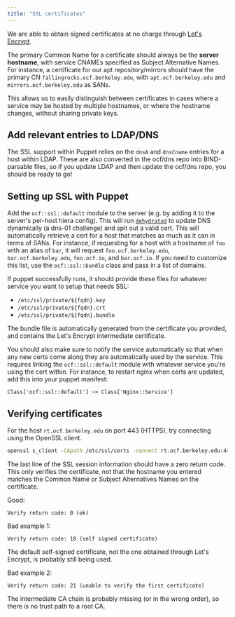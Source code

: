 ```yaml
---
title: "SSL certificates"
---
```


We are able to obtain signed certificates at no charge through [Let's
Encrypt](https://letsencrypt.org/).

The primary Common Name for a certificate should always be the **server
hostname**, with service CNAMEs specified as Subject Alternative Names. For
instance, a certificate for our apt repository/mirrors should have the primary
CN `fallingrocks.ocf.berkeley.edu`, with `apt.ocf.berkeley.edu` and
`mirrors.ocf.berkeley.edu` as SANs.

This allows us to easily distinguish between certificates in cases where a
service may be hosted by multiple hostnames, or where the hostname changes,
without sharing private keys.


## Add relevant entries to LDAP/DNS

The SSL support within Puppet relies on the `dnsA` and `dnsCname` entries for a
host within LDAP. These are also converted in the ocf/dns repo into
BIND-parsable files, so if you update LDAP and then update the ocf/dns repo,
you should be ready to go!


## Setting up SSL with Puppet

Add the `ocf::ssl::default` module to the server (e.g. by adding it to the
server's per-host hiera config). This will run
[`dehydrated`](https://dehydrated.io/) to update DNS dynamically (a dns-01
challenge) and spit out a valid cert. This will automatically retrieve a cert
for a host that matches as much as it can in terms of SANs. For instance, if
requesting for a host with a hostname of `foo` with an alias of `bar`, it will
request `foo.ocf.berkeley.edu`, `bar.ocf.berkeley.edu`, `foo.ocf.io`, and
`bar.ocf.io`. If you need to customize this list, use the `ocf::ssl::bundle`
class and pass in a list of domains.

If puppet successfully runs, it should provide these files for whatever service you
want to setup that needs SSL:

* `/etc/ssl/private/${fqdn}.key`
* `/etc/ssl/private/${fqdn}.crt`
* `/etc/ssl/private/${fqdn}.bundle`

The bundle file is automatically generated from the certificate you provided,
and contains the Let's Encrypt intermediate certificate.

You should also make sure to notify the service automatically so that when any
new certs come along they are automatically used by the service. This requires
linking the `ocf::ssl::default` module with whatever service you're using the
cert within. For instance, to restart nginx when certs are updated, add this
into your puppet manifest:

```puppet
Class['ocf::ssl::default'] ~> Class['Nginx::Service']
```


## Verifying certificates

For the host `rt.ocf.berkeley.edu` on port 443 (HTTPS), try connecting using
the OpenSSL client.

```bash
openssl s_client -CApath /etc/ssl/certs -connect rt.ocf.berkeley.edu:443
```

The last line of the SSL session information should have a zero return code.
This only verifies the certificate, not that the hostname you entered matches
the Common Name or Subject Alternatives Names on the certificate.

Good:

    Verify return code: 0 (ok)

Bad example 1:

    Verify return code: 18 (self signed certificate)

The default self-signed certificate, not the one obtained through Let's
Encrypt, is probably still being used.

Bad example 2:

    Verify return code: 21 (unable to verify the first certificate)

The intermediate CA chain is probably missing (or in the wrong order), so there
is no trust path to a root CA.
